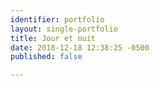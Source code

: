 ```yaml
---
identifier: portfolio
layout: single-portfolio
title: Jour et nuit
date: 2018-12-18 12:38:25 -0500
published: false

---
```

